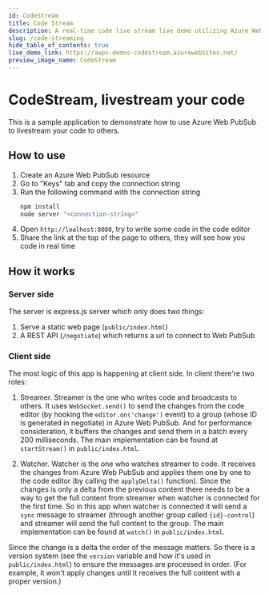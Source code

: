 ```yaml
---
id: CodeStream
title: Code Stream
description: A real-time code live stream live demo utilizing Azure Web PubSub service
slug: /code-streaming
hide_table_of_contents: true
live_demo_link: https://awps-demos-codestream.azurewebsites.net/
preview_image_name: CodeStream
---
```


# CodeStream, livestream your code

This is a sample application to demonstrate how to use Azure Web PubSub to livestream your code to others.

## How to use

1. Create an Azure Web PubSub resource
2. Go to "Keys" tab and copy the connection string
3. Run the following command with the connection string
   ```bash
   npm install
   node server "<connection-string>"
   ```
4. Open `http://loalhost:8080`, try to write some code in the code editor
5. Share the link at the top of the page to others, they will see how you code in real time

## How it works

### Server side

The server is express.js server which only does two things:

1. Serve a static web page (`public/index.html`)
2. A REST API (`/negotiate`) which returns a url to connect to Web PubSub

### Client side

The most logic of this app is happening at client side. In client there're two roles:

1. Streamer. Streamer is the one who writes code and broadcasts to others. It uses `WebSocket.send()` to send the changes from the code editor (by hooking the `editor.on('change')` event) to a group (whose ID is generated in negotiate) in Azure Web PubSub. And for performance consideration, it buffers the changes and send them in a batch every 200 milliseconds. The main implementation can be found at `startStream()` in `public/index.html`.

2. Watcher. Watcher is the one who watches streamer to code. It receives the changes from Azure Web PubSub and applies them one by one to the code editor (by calling the `applyDelta()` function). Since the changes is only a delta from the previous content there needs to be a way to get the full content from streamer when watcher is connected for the first time. So in this app when watcher is connected it will send a `sync` message to streamer (through another group called `{id}-control`) and streamer will send the full content to the group. The main implementation can be found at `watch()` in `public/index.html`.

Since the change is a delta the order of the message matters. So there is a version system (see the `version` variable and how it's used in `public/index.html`) to ensure the messages are processed in order. (For example, it won't apply changes until it receives the full content with a proper version.)
